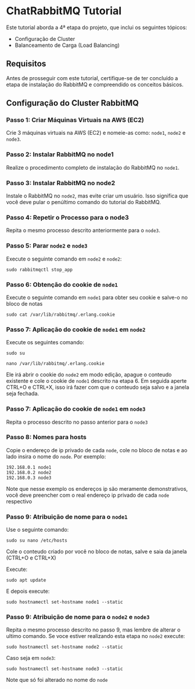 # ChatRabbitMQ Tutorial

Este tutorial aborda a 4ª etapa do projeto, que inclui os seguintes tópicos:
- Configuração de Cluster
- Balanceamento de Carga (Load Balancing)

## Requisitos

Antes de prosseguir com este tutorial, certifique-se de ter concluído a etapa de instalação do RabbitMQ e compreendido os conceitos básicos.

## Configuração do Cluster RabbitMQ

### Passo 1: Criar Máquinas Virtuais na AWS (EC2)

Crie 3 máquinas virtuais na AWS (EC2) e nomeie-as como: `node1`, `node2` e `node3`.

### Passo 2: Instalar RabbitMQ no node1

Realize o procedimento completo de instalação do RabbitMQ no `node1`.

### Passo 3: Instalar RabbitMQ no node2

Instale o RabbitMQ no `node2`, mas evite criar um usuário. Isso significa que você deve pular o penúltimo comando do tutorial do RabbitMQ.

### Passo 4: Repetir o Processo para o node3

Repita o mesmo processo descrito anteriormente para o `node3`.

### Passo 5: Parar `node2` e `node3`
Execute o seguinte comando em `node2` e `node2`:
```shell script
sudo rabbitmqctl stop_app
```

### Passo 6: Obtenção do cookie de `node1`
Execute o seguinte comando em `node1` para obter seu cookie e salve-o no bloco de notas
```shell script
sudo cat /var/lib/rabbitmq/.erlang.cookie
```

### Passo 7: Aplicação do cookie de `node1` em `node2`
Execute os seguintes comando: 
```shell script
sudo su
```
```shell script
nano /var/lib/rabbitmq/.erlang.cookie
```
Ele irá abrir o cookie do `node2` em modo edição, apague o conteudo existente e cole o cookie de `node1` descrito na etapa 6.
Em seguida aperte CTRL+O e CTRL+X, isso irá fazer com que o conteudo seja salvo e a janela seja fechada.

### Passo 7: Aplicação do cookie de `node1` em `node3`
Repita o processo descrito no passo anterior para o `node3`

### Passo 8: Nomes para hosts
Copie o endereço de ip privado de cada `node`, cole no bloco de notas e ao lado insira o nome do `node`. Por exemplo:
```shell script
192.168.0.1 node1
192.168.0.2 node2
192.168.0.3 node3
```
Note que nesse exemplo os endereços ip são meramente demonstrativos, você deve preencher com o real endereço ip privado de cada `node` respectivo

### Passo 9: Atribuição de nome para o `node1`
Use o seguinte comando:
```shell script
sudo su nano /etc/hosts
```
Cole o conteudo criado por você no bloco de notas, salve e saia da janela (CTRL+O e CTRL+X)

Execute: 
```shell script
sudo apt update
```
E depois execute: 
```shell script
sudo hostnamectl set-hostname node1 --static
```


### Passo 9: Atribuição de nome para o `node2` e `node3`
Repita o mesmo processo descrito no passo 9, mas lembre de alterar o ultimo comando. Se voce estiver realizando esta etapa no `node2` execute: 
```shell script
sudo hostnamectl set-hostname node2 --static
```
Caso seja em `node3`:
```shell script
sudo hostnamectl set-hostname node3 --static
```
Note que só foi alterado no nome do `node` 



